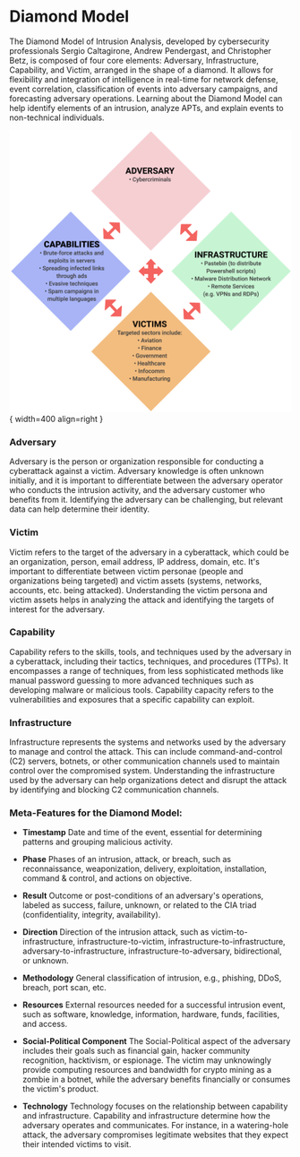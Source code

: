 # Diamond Model

The Diamond Model of Intrusion Analysis, developed by cybersecurity professionals Sergio Caltagirone, Andrew Pendergast, and Christopher Betz, is composed of four core elements: Adversary, Infrastructure, Capability, and Victim, arranged in the shape of a diamond. It allows for flexibility and integration of intelligence in real-time for network defense, event correlation, classification of events into adversary campaigns, and forecasting adversary operations. Learning about the Diamond Model can help identify elements of an intrusion, analyze APTs, and explain events to non-technical individuals. 

![diamond](icons/diamond.png){ width=400 align=right }

### Adversary

Adversary is the person or organization responsible for conducting a cyberattack against a victim. Adversary knowledge is often unknown initially, and it is important to differentiate between the adversary operator who conducts the intrusion activity, and the adversary customer who benefits from it. Identifying the adversary can be challenging, but relevant data can help determine their identity.

### Victim

Victim refers to the target of the adversary in a cyberattack, which could be an organization, person, email address, IP address, domain, etc. It's important to differentiate between victim personae (people and organizations being targeted) and victim assets (systems, networks, accounts, etc. being attacked). Understanding the victim persona and victim assets helps in analyzing the attack and identifying the targets of interest for the adversary.

### Capability

Capability refers to the skills, tools, and techniques used by the adversary in a cyberattack, including their tactics, techniques, and procedures (TTPs). It encompasses a range of techniques, from less sophisticated methods like manual password guessing to more advanced techniques such as developing malware or malicious tools. Capability capacity refers to the vulnerabilities and exposures that a specific capability can exploit.

### Infrastructure

Infrastructure represents the systems and networks used by the adversary to manage and control the attack. This can include command-and-control (C2) servers, botnets, or other communication channels used to maintain control over the compromised system. Understanding the infrastructure used by the adversary can help organizations detect and disrupt the attack by identifying and blocking C2 communication channels.

### Meta-Features for the Diamond Model:

* **Timestamp**
Date and time of the event, essential for determining patterns and grouping malicious activity.

* **Phase**
Phases of an intrusion, attack, or breach, such as reconnaissance, weaponization, delivery, exploitation, installation, command & control, and actions on objective.

* **Result**
Outcome or post-conditions of an adversary's operations, labeled as success, failure, unknown, or related to the CIA triad (confidentiality, integrity, availability).

* **Direction**
Direction of the intrusion attack, such as victim-to-infrastructure, infrastructure-to-victim, infrastructure-to-infrastructure, adversary-to-infrastructure, infrastructure-to-adversary, bidirectional, or unknown.

* **Methodology**
General classification of intrusion, e.g., phishing, DDoS, breach, port scan, etc.

* **Resources**
External resources needed for a successful intrusion event, such as software, knowledge, information, hardware, funds, facilities, and access.

* **Social-Political Component**
The Social-Political aspect of the adversary includes their goals such as financial gain, hacker community recognition, hacktivism, or espionage. The victim may unknowingly provide computing resources and bandwidth for crypto mining as a zombie in a botnet, while the adversary benefits financially or consumes the victim's product.

* **Technology**
Technology focuses on the relationship between capability and infrastructure. Capability and infrastructure determine how the adversary operates and communicates. For instance, in a watering-hole attack, the adversary compromises legitimate websites that they expect their intended victims to visit.
